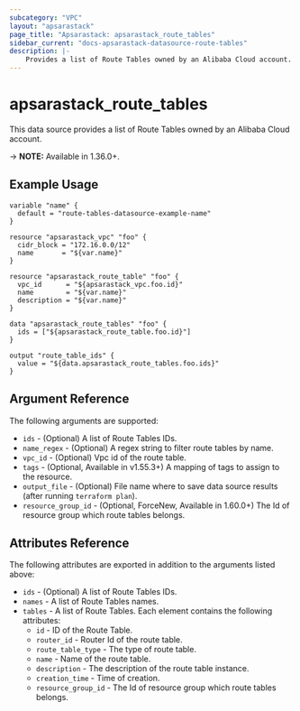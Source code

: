 ```yaml
---
subcategory: "VPC"
layout: "apsarastack"
page_title: "Apsarastack: apsarastack_route_tables"
sidebar_current: "docs-apsarastack-datasource-route-tables"
description: |-
    Provides a list of Route Tables owned by an Alibaba Cloud account.
---
```


# apsarastack\_route\_tables

This data source provides a list of Route Tables owned by an Alibaba Cloud account.

-> **NOTE:** Available in 1.36.0+.

## Example Usage

```
variable "name" {
  default = "route-tables-datasource-example-name"
}

resource "apsarastack_vpc" "foo" {
  cidr_block = "172.16.0.0/12"
  name       = "${var.name}"
}

resource "apsarastack_route_table" "foo" {
  vpc_id      = "${apsarastack_vpc.foo.id}"
  name        = "${var.name}"
  description = "${var.name}"
}

data "apsarastack_route_tables" "foo" {
  ids = ["${apsarastack_route_table.foo.id}"]
}

output "route_table_ids" {
  value = "${data.apsarastack_route_tables.foo.ids}"
}
```

## Argument Reference

The following arguments are supported:

* `ids` - (Optional) A list of Route Tables IDs.
* `name_regex` - (Optional) A regex string to filter route tables by name.
* `vpc_id` - (Optional) Vpc id of the route table.
* `tags` - (Optional, Available in v1.55.3+) A mapping of tags to assign to the resource.
* `output_file` - (Optional) File name where to save data source results (after running `terraform plan`).
* `resource_group_id` - (Optional, ForceNew, Available in 1.60.0+) The Id of resource group which route tables belongs.

## Attributes Reference

The following attributes are exported in addition to the arguments listed above:

* `ids` - (Optional) A list of Route Tables IDs.
* `names` - A list of Route Tables names.
* `tables` - A list of Route Tables. Each element contains the following attributes:
  * `id` - ID of the Route Table.
  * `router_id` - Router Id of the route table.
  * `route_table_type` - The type of route table.
  * `name` - Name of the route table.
  * `description` - The description of the route table instance.
  * `creation_time` - Time of creation.
  * `resource_group_id` - The Id of resource group which route tables belongs.

